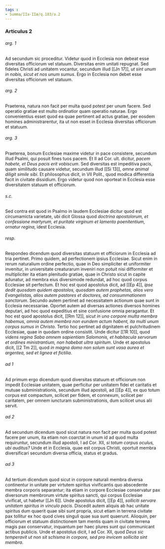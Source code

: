```yaml
---
tags : 
- Summa/IIa-IIæ/q.183/a.2
---
```


### Articulus 2

###### arg. 1
Ad secundum sic proceditur. Videtur quod in Ecclesia non debeat esse diversitas officiorum vel statuum. Diversitas enim unitati repugnat. Sed fideles Christi ad unitatem vocantur, secundum illud [[Jn 17]], *ut sint unum in nobis, sicut et nos unum sumus*. Ergo in Ecclesia non debet esse diversitas officiorum vel statuum.

###### arg. 2
Praeterea, natura non facit per multa quod potest per unum facere. Sed operatio gratiae est multo ordinatior quam operatio naturae. Ergo convenientius esset quod ea quae pertinent ad actus gratiae, per eosdem homines administrarentur, ita ut non esset in Ecclesia diversitas officiorum et statuum.

###### arg. 3
Praeterea, bonum Ecclesiae maxime videtur in pace consistere, secundum illud Psalmi, qui posuit fines tuos pacem. Et II ad Cor. ult. dicitur, *pacem habete, et Deus pacis erit vobiscum*. Sed diversitas est impeditiva pacis, quam similitudo causare videtur, secundum illud [[Si 13]], *omne animal diligit simile sibi*. Et philosophus dicit, in VII Polit., quod modica differentia facit in civitate dissidium. Ergo videtur quod non oporteat in Ecclesia esse diversitatem statuum et officiorum.

###### s.c.
Sed contra est quod in Psalmo in laudem Ecclesiae dicitur quod est circumamicta varietate, ubi dicit Glossa quod *doctrina apostolorum, et confessione martyrum, et puritate virginum et lamento poenitentium, ornatur regina*, idest Ecclesia.

###### resp.
Respondeo dicendum quod diversitas statuum et officiorum in Ecclesia ad tria pertinet. Primo quidem, ad perfectionem ipsius Ecclesiae. Sicut enim in rerum naturalium ordine perfectio, quae in Deo simpliciter et uniformiter invenitur, in universitate creaturarum inveniri non potuit nisi difformiter et multipliciter ita etiam plenitudo gratiae, quae in Christo sicut in capite adunatur, ad membra eius diversimode redundat, ad hoc quod corpus Ecclesiae sit perfectum. Et hoc est quod apostolus dicit, ad [[Ep 4]], *ipse dedit quosdam quidem apostolos, quosdam autem prophetas, alios vero Evangelistas, alios autem pastores et doctores, ad consummationem sanctorum*. Secundo autem pertinet ad necessitatem actionum quae sunt in Ecclesia necessariae. Oportet autem ad diversas actiones diversos homines deputari, ad hoc quod expeditius et sine confusione omnia peragantur. Et hoc est quod apostolus dicit, [[Rm 12]], *sicut in uno corpore multa membra habemus, omnia autem membra non eundem actum habent, ita multi unum corpus sumus in Christo*. Tertio hoc pertinet ad dignitatem et pulchritudinem Ecclesiae, quae in quodam ordine consistit. Unde dicitur [[1R 10]], quod *videns regina Saba omnem sapientiam Salomonis, et habitacula servorum et ordines ministrantium, non habebat ultra spiritum*. Unde et apostolus dicit, [[2 Tm 2]], quod *in magna domo non solum sunt vasa aurea et argentea, sed et lignea et fictilia*.

###### ad 1
Ad primum ergo dicendum quod diversitas statuum et officiorum non impedit Ecclesiae unitatem, quae perficitur per unitatem fidei et caritatis et mutuae subministrationis, secundum illud apostoli, ad [[Ep 4]], ex quo totum corpus est compactum, scilicet per fidem, et connexum, scilicet per caritatem, per omnem iuncturam subministrationis, dum scilicet unus alii servit.

###### ad 2
Ad secundum dicendum quod sicut natura non facit per multa quod potest facere per unum, ita etiam non coarctat in unum id ad quod multa requiruntur, secundum illud apostoli, I ad Cor. XII, *si totum corpus oculus, ubi auditus?* Unde et in Ecclesia, quae est corpus Christi, oportuit membra diversificari secundum diversa officia, status et gradus.

###### ad 3
Ad tertium dicendum quod sicut in corpore naturali membra diversa continentur in unitate per virtutem spiritus vivificantis quo abscedente membra corporis separantur; ita etiam in corpore Ecclesiae conservatur pax diversorum membrorum virtute spiritus sancti, qui corpus Ecclesiae vivificat, ut habetur [[Jn 6]]. Unde apostolus dicit, [[Ep 4]], *solliciti servare unitatem spiritus in vinculo pacis*. Discedit autem aliquis ab hac unitate spiritus dum quaerit quae sibi sunt propria, sicut etiam in terrena civitate pax tollitur ex hoc quod cives singuli quae sua sunt quaerunt. Alioquin, per officiorum et statuum distinctionem tam mentis quam in civitate terrena magis pax conservatur, inquantum per haec plures sunt qui communicant actibus publicis. Unde et apostolus dicit, I ad Cor. XII, quod *Deus sic temperavit ut non sit schisma in corpore, sed pro invicem sollicita sint membra*.

